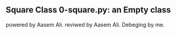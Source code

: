 Square Class
0-square.py: an Empty class
-----------
powered by Aasem Ali.
reviwed by Aasem Ali.
Debeging by me.
